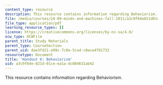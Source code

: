 ```yaml
---
content_type: resource
description: This resource contains information regarding Behaviorism.
file: /media/courses/24-09-minds-and-machines-fall-2011/a3c9f64e821d01ceea1adc084631ab42_MIT24_09F11_behaviorism.pdf
file_type: application/pdf
learning_resource_types: []
license: https://creativecommons.org/licenses/by-nc-sa/4.0/
ocw_type: OCWFile
parent_title: Study Materials
parent_type: CourseSection
parent_uid: dae3fd21-a99c-7c0a-5ca4-c0ace4f91732
resourcetype: Document
title: 'Handout 6: Behaviorism'
uid: a3c9f64e-821d-01ce-ea1a-dc084631ab42
---
```

This resource contains information regarding Behaviorism.